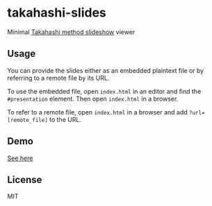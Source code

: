 takahashi-slides
===

Minimal [Takahashi method slideshow](https://en.wikipedia.org/wiki/Takahashi_method) viewer

Usage
---

You can provide the slides either as an embedded plaintext file or by referring to a remote file by its URL.

To use the embedded file, open `index.html` in an editor and find the `#presentation` element. Then open `index.html` in a browser.

To refer to a remote file, open `index.html` in a browser and add `?url=[remote_file]` to the URL.

Demo
---

[See here](https://kodanbce.github.io/takahashi-slides/)

License
---

MIT
